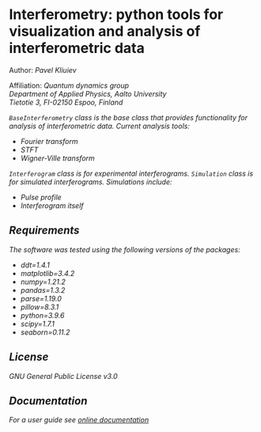 # Interferometry: python tools for visualization and analysis of interferometric data

Author: <em>Pavel Kliuiev</em>


Affiliation: <em>Quantum dynamics group<br />
Department of Applied Physics, Aalto University<br />
Tietotie 3, FI-02150 Espoo, Finland<br /><em>

```BaseInterferometry``` class is the base class that provides functionality for analysis of interferometric data.
Current analysis tools:
* Fourier transform
* STFT
* Wigner-Ville transform

```Interferogram``` class is for experimental interferograms.
```Simulation``` class is for simulated interferograms.
Simulations include:
* Pulse profile
* Interferogram itself

## Requirements

The software was tested using the following versions of the packages:

* ddt=1.4.1
* matplotlib=3.4.2
* numpy=1.21.2
* pandas=1.3.2
* parse=1.19.0
* pillow=8.3.1
* python=3.9.6
* scipy=1.7.1
* seaborn=0.11.2

## License

GNU General Public License v3.0

## Documentation
   
For a user guide see [online documentation](https://github.com/pkliui/Interferometry/blob/master/Interferometry/docs/InterferogramAnalysis.md)

